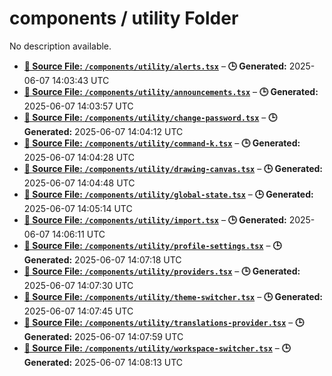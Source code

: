 # components / utility Folder

No description available.

- **[**📄 Source File:** `/components/utility/alerts.tsx`](alerts.tsx.md)** – **🕒 Generated:** 2025-06-07 14:03:43 UTC
- **[**📄 Source File:** `/components/utility/announcements.tsx`](announcements.tsx.md)** – **🕒 Generated:** 2025-06-07 14:03:57 UTC
- **[**📄 Source File:** `/components/utility/change-password.tsx`](change-password.tsx.md)** – **🕒 Generated:** 2025-06-07 14:04:12 UTC
- **[**📄 Source File:** `/components/utility/command-k.tsx`](command-k.tsx.md)** – **🕒 Generated:** 2025-06-07 14:04:28 UTC
- **[**📄 Source File:** `/components/utility/drawing-canvas.tsx`](drawing-canvas.tsx.md)** – **🕒 Generated:** 2025-06-07 14:04:48 UTC
- **[**📄 Source File:** `/components/utility/global-state.tsx`](global-state.tsx.md)** – **🕒 Generated:** 2025-06-07 14:05:14 UTC
- **[**📄 Source File:** `/components/utility/import.tsx`](import.tsx.md)** – **🕒 Generated:** 2025-06-07 14:06:11 UTC
- **[**📄 Source File:** `/components/utility/profile-settings.tsx`](profile-settings.tsx.md)** – **🕒 Generated:** 2025-06-07 14:07:18 UTC
- **[**📄 Source File:** `/components/utility/providers.tsx`](providers.tsx.md)** – **🕒 Generated:** 2025-06-07 14:07:30 UTC
- **[**📄 Source File:** `/components/utility/theme-switcher.tsx`](theme-switcher.tsx.md)** – **🕒 Generated:** 2025-06-07 14:07:45 UTC
- **[**📄 Source File:** `/components/utility/translations-provider.tsx`](translations-provider.tsx.md)** – **🕒 Generated:** 2025-06-07 14:07:59 UTC
- **[**📄 Source File:** `/components/utility/workspace-switcher.tsx`](workspace-switcher.tsx.md)** – **🕒 Generated:** 2025-06-07 14:08:13 UTC
